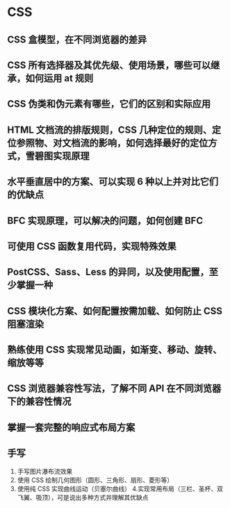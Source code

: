 # CSS

## CSS 盒模型，在不同浏览器的差异

## CSS 所有选择器及其优先级、使用场景，哪些可以继承，如何运用 at 规则

## CSS 伪类和伪元素有哪些，它们的区别和实际应用

## HTML 文档流的排版规则，CSS 几种定位的规则、定位参照物、对文档流的影响，如何选择最好的定位方式，雪碧图实现原理

## 水平垂直居中的方案、可以实现 6 种以上并对比它们的优缺点

## BFC 实现原理，可以解决的问题，如何创建 BFC

## 可使用 CSS 函数复用代码，实现特殊效果

## PostCSS、Sass、Less 的异同，以及使用配置，至少掌握一种

## CSS 模块化方案、如何配置按需加载、如何防止 CSS 阻塞渲染

## 熟练使用 CSS 实现常见动画，如渐变、移动、旋转、缩放等等

## CSS 浏览器兼容性写法，了解不同 API 在不同浏览器下的兼容性情况

## 掌握一套完整的响应式布局方案

## 手写

1. 手写图片瀑布流效果
2. 使用 CSS 绘制几何图形（圆形、三角形、扇形、菱形等）
3. 使用纯 CSS 实现曲线运动（贝塞尔曲线） 4.实现常用布局（三栏、圣杯、双飞翼、吸顶），可是说出多种方式并理解其优缺点

